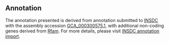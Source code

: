 

Annotation
----------

The annotation presented is derived from annotation submitted to
[INSDC](http://www.insdc.org) with the assembly accession
[GCA\_000300575.1](http://www.ebi.ac.uk/ena/data/view/GCA_000300575.1),
with additional non-coding genes derived from
[Rfam](http://rfam.xfam.org/). For more details, please visit [INSDC
annotation
import](http://ensemblgenomes.org/info/data/insdc_annotation).
